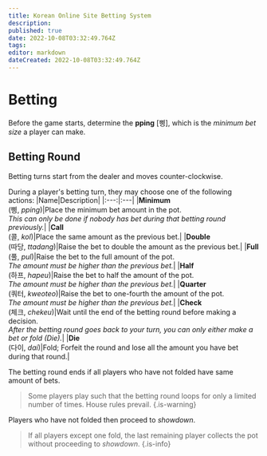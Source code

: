 ```yaml
---
title: Korean Online Site Betting System
description: 
published: true
date: 2022-10-08T03:32:49.764Z
tags: 
editor: markdown
dateCreated: 2022-10-08T03:32:49.764Z
---
```



# Betting

Before the game starts, determine the **pping** [삥], which is the *minimum bet size* a player can make.

## Betting Round
Betting turns start from the dealer and moves counter-clockwise.

During a player's betting turn, they may choose one of the following actions:
|Name|Description|
|:---:|:---|
|**Minimum**</br>(삥, *pping*)|Place the minimum bet amount in the pot.</br>*This can only be done if nobody has bet during that betting round previously.*|
|**Call**</br>(콜, *kol*)|Place the same amount as the previous bet.|
|**Double**</br>(따당, *ttadang*)|Raise the bet to double the amount as the previous bet.|
|**Full**</br>(풀, *pul*)|Raise the bet to the full amount of the pot.</br>*The amount must be higher than the previous bet.*|
|**Half**</br>(하프, *hapeu*)|Raise the bet to half the amount of the pot.</br>*The amount must be higher than the previous bet.*|
|**Quarter**</br>(쿼터, *kweoteo*)|Raise the bet to one-fourth the amount of the pot.</br>*The amount must be higher than the previous bet.*|
|**Check**</br>(체크, *chekeu*)|Wait until the end of the betting round before making a decision.</br>*After the betting round goes back to your turn, you can only either make a bet or fold (Die).*|
|**Die**</br>(다이, *dai*)|Fold; Forfeit the round and lose all the amount you have bet during that round.|

The betting round ends if all players who have not folded have same amount of bets. 

> Some players play such that the betting round loops for only a limited number of times. House rules prevail.
{.is-warning}

Players who have not folded then proceed to *showdown*.

>If all players except one fold, the last remaining player collects the pot without proceeding to *showdown*.
{.is-info}